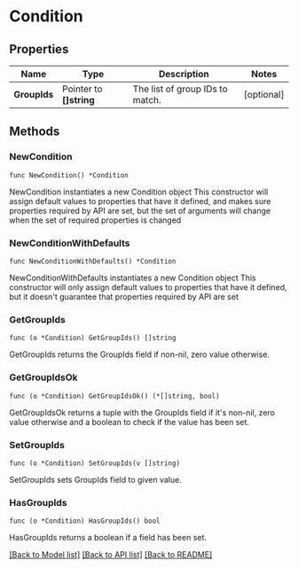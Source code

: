 # Condition

## Properties

Name | Type | Description | Notes
------------ | ------------- | ------------- | -------------
**GroupIds** | Pointer to **[]string** | The list of group IDs to match. | [optional] 

## Methods

### NewCondition

`func NewCondition() *Condition`

NewCondition instantiates a new Condition object
This constructor will assign default values to properties that have it defined,
and makes sure properties required by API are set, but the set of arguments
will change when the set of required properties is changed

### NewConditionWithDefaults

`func NewConditionWithDefaults() *Condition`

NewConditionWithDefaults instantiates a new Condition object
This constructor will only assign default values to properties that have it defined,
but it doesn't guarantee that properties required by API are set

### GetGroupIds

`func (o *Condition) GetGroupIds() []string`

GetGroupIds returns the GroupIds field if non-nil, zero value otherwise.

### GetGroupIdsOk

`func (o *Condition) GetGroupIdsOk() (*[]string, bool)`

GetGroupIdsOk returns a tuple with the GroupIds field if it's non-nil, zero value otherwise
and a boolean to check if the value has been set.

### SetGroupIds

`func (o *Condition) SetGroupIds(v []string)`

SetGroupIds sets GroupIds field to given value.

### HasGroupIds

`func (o *Condition) HasGroupIds() bool`

HasGroupIds returns a boolean if a field has been set.


[[Back to Model list]](../README.md#documentation-for-models) [[Back to API list]](../README.md#documentation-for-api-endpoints) [[Back to README]](../README.md)



